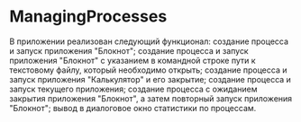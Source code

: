 # ManagingProcesses
В приложении реализован следующий функционал:
  создание процесса и запуск приложения "Блокнот";
  создание процесса и запуск приложения "Блокнот" с указанием в командной строке
  пути к текстовому файлу, который необходимо открыть;
  создание процесса и запуск приложения "Калькулятор" и его закрытие;
  создание процесса и запуск текущего приложения;
  создание процесса с ожиданием закрытия приложения "Блокнот",
  а затем повторный запуск приложения "Блокнот";
  вывод в диалоговое окно статистики по процессам.
